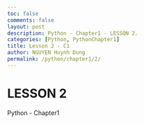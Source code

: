 ```yaml
---
toc: false
comments: false
layout: post
description: Python - Chapter1 - LESSON 2.
categories: [Python, PythonChapter1]
title: Lesson 2 - C1
author: NGUYEN Huynh Dung
permalink: /python/chapter1/2/
---
```


# LESSON 2
Python - Chapter1




